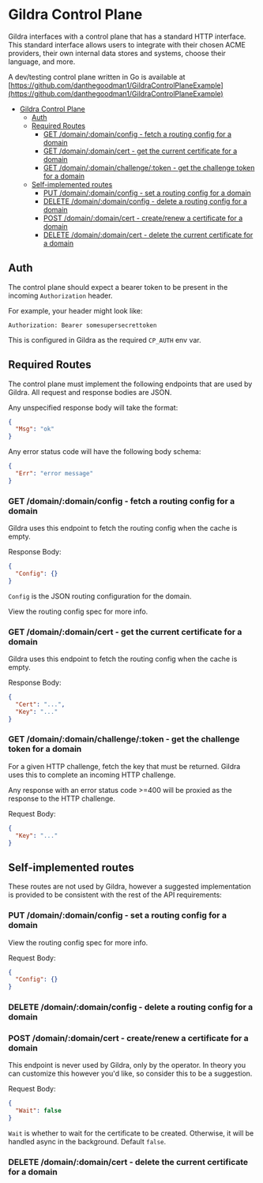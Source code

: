 # Gildra Control Plane

Gildra interfaces with a control plane that has a standard HTTP interface. This standard interface allows users to integrate with their chosen ACME providers, their own internal data stores and systems, choose their language, and more.

A dev/testing control plane written in Go is available at [https://github.com/danthegoodman1/GildraControlPlaneExample](https://github.com/danthegoodman1/GildraControlPlaneExample)

<!-- TOC -->
* [Gildra Control Plane](#gildra-control-plane)
  * [Auth](#auth)
  * [Required Routes](#required-routes)
    * [GET /domain/:domain/config - fetch a routing config for a domain](#get-domaindomainconfig---fetch-a-routing-config-for-a-domain)
    * [GET /domain/:domain/cert - get the current certificate for a domain](#get-domaindomaincert---get-the-current-certificate-for-a-domain)
    * [GET /domain/:domain/challenge/:token - get the challenge token for a domain](#get-domaindomainchallengetoken---get-the-challenge-token-for-a-domain)
  * [Self-implemented routes](#self-implemented-routes)
    * [PUT /domain/:domain/config - set a routing config for a domain](#put-domaindomainconfig---set-a-routing-config-for-a-domain)
    * [DELETE /domain/:domain/config - delete a routing config for a domain](#delete-domaindomainconfig---delete-a-routing-config-for-a-domain)
    * [POST /domain/:domain/cert - create/renew a certificate for a domain](#post-domaindomaincert---createrenew-a-certificate-for-a-domain)
    * [DELETE /domain/:domain/cert - delete the current certificate for a domain](#delete-domaindomaincert---delete-the-current-certificate-for-a-domain)
<!-- TOC -->

## Auth

The control plane should expect a bearer token to be present in the incoming `Authorization` header.

For example, your header might look like:

```
Authorization: Bearer somesupersecrettoken
```

This is configured in Gildra as the required `CP_AUTH` env var.

## Required Routes

The control plane must implement the following endpoints that are used by Gildra. All request and response bodies are JSON.

Any unspecified response body will take the format:
```json
{
  "Msg": "ok"
}
```

Any error status code will have the following body schema:
```json
{
  "Err": "error message" 
}
```

### GET /domain/:domain/config - fetch a routing config for a domain

Gildra uses this endpoint to fetch the routing config when the cache is empty.

Response Body:
```json
{
  "Config": {}
}
```

`Config` is the JSON routing configuration for the domain.

View the routing config spec for more info.

### GET /domain/:domain/cert - get the current certificate for a domain

Gildra uses this endpoint to fetch the routing config when the cache is empty.

Response Body:
```json
{
  "Cert": "...",
  "Key": "..."
}
```


### GET /domain/:domain/challenge/:token - get the challenge token for a domain

For a given HTTP challenge, fetch the key that must be returned. Gildra uses this to complete an incoming HTTP challenge.

Any response with an error status code >=400 will be proxied as the response to the HTTP challenge. 

Request Body:
```json
{
  "Key": "..."
}
```

## Self-implemented routes

These routes are not used by Gildra, however a suggested implementation is provided to be consistent with the rest of the API requirements:

### PUT /domain/:domain/config - set a routing config for a domain

View the routing config spec for more info.

Request Body:
```json
{
  "Config": {}
}
```

### DELETE /domain/:domain/config - delete a routing config for a domain

### POST /domain/:domain/cert - create/renew a certificate for a domain

This endpoint is never used by Gildra, only by the operator. In theory you can customize this however you'd like, so consider this to be a suggestion.

Request Body:
```json
{
  "Wait": false
}
```

`Wait` is whether to wait for the certificate to be created. Otherwise, it will be handled async in the background. Default `false`.

### DELETE /domain/:domain/cert - delete the current certificate for a domain